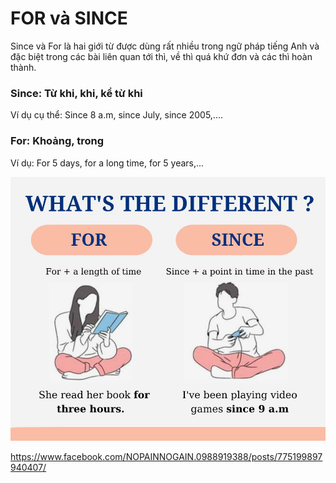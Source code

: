 # FOR và SINCE

Since và For là hai giới từ được dùng rất nhiều trong ngữ pháp tiếng Anh và đặc biệt trong các bài liên quan tới thì, về thì quá khứ đơn và các thì hoàn thành.

### Since: Từ khi, khi, kể từ khi

Ví dụ cụ thể: Since 8 a.m, since July, since 2005,....

### For: Khoảng, trong

Ví dụ: For 5 days, for a long time, for 5 years,...

![alt text](img/for-since.png)

https://www.facebook.com/NOPAINNOGAIN.0988919388/posts/775199897940407/